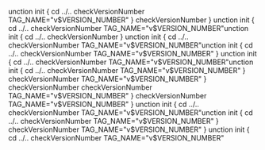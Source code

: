 unction init {
  cd ../..
  checkVersionNumber
  TAG_NAME="v$VERSION_NUMBER"
}
  checkVersionNumber
}
unction init {
  cd ../..
  checkVersionNumber
  TAG_NAME="v$VERSION_NUMBER"unction init {
  cd ../..
  checkVersionNumber
}
unction init {
  cd ../..
  checkVersionNumber
  TAG_NAME="v$VERSION_NUMBER"unction init {
  cd ../..
  checkVersionNumber
  TAG_NAME="v$VERSION_NUMBER"
}
unction init {
  cd ../..
  checkVersionNumber
  TAG_NAME="v$VERSION_NUMBER"unction init {
  cd ../..
  checkVersionNumber
  TAG_NAME="v$VERSION_NUMBER"
}
  checkVersionNumber
  TAG_NAME="v$VERSION_NUMBER"
}
  checkVersionNumber
  checkVersionNumber
  TAG_NAME="v$VERSION_NUMBER"
}
  checkVersionNumber
  TAG_NAME="v$VERSION_NUMBER"
}
unction init {
  cd ../..
  checkVersionNumber
  TAG_NAME="v$VERSION_NUMBER"unction init {
  cd ../..
  checkVersionNumber
  TAG_NAME="v$VERSION_NUMBER"
}
  checkVersionNumber
  TAG_NAME="v$VERSION_NUMBER"
}
unction init {
  cd ../..
  checkVersionNumber
  TAG_NAME="v$VERSION_NUMBER"
